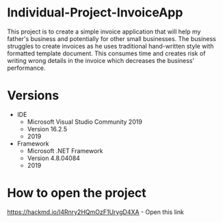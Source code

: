 # Individual-Project-InvoiceApp
 This project is to create a simple invoice application that will help my father's business and potentially for other small businesses. The business struggles to create invoices as he uses traditional hand-written style with formatted template document. This consumes time and creates risk of writing wrong details in the invoice which decreases the business' performance.

# Versions
* IDE
  * Microsoft Visual Studio Community 2019
  * Version 16.2.5
  * 2019
* Framework 
  * Microsoft .NET Framework
  * Version 4.8.04084
  * 2019
  
# How to open the project
  https://hackmd.io/l4Rnry2HQmOzF1UrygD4XA - Open this link
  
